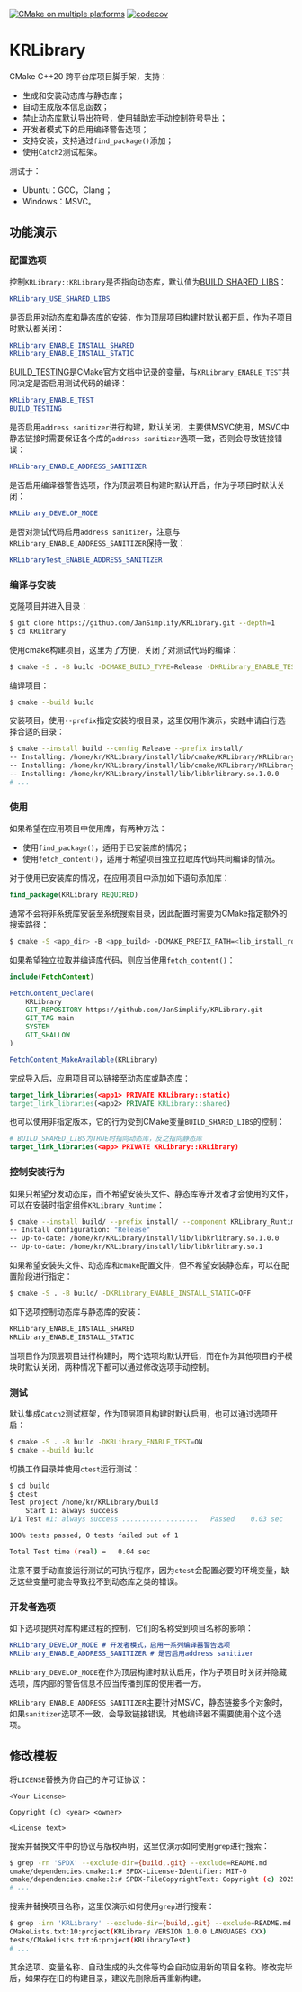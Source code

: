 [![CMake on multiple platforms](https://github.com/JanSimplify/KRLibrary/actions/workflows/cmake-multi-platform.yml/badge.svg)](https://github.com/JanSimplify/KRLibrary/actions/workflows/cmake-multi-platform.yml)
[![codecov](https://codecov.io/gh/JanSimplify/KRLibrary/graph/badge.svg?token=POK5ZHMWW2)](https://codecov.io/gh/JanSimplify/KRLibrary)

# KRLibrary

CMake C++20 跨平台库项目脚手架，支持：

- 生成和安装动态库与静态库；
- 自动生成版本信息函数；
- 禁止动态库默认导出符号，使用辅助宏手动控制符号导出；
- 开发者模式下的启用编译警告选项；
- 支持安装，支持通过`find_package()`添加；
- 使用`Catch2`测试框架。

测试于：

- Ubuntu：GCC，Clang；
- Windows：MSVC。

## 功能演示

### 配置选项

控制`KRLibrary::KRLibrary`是否指向动态库，默认值为[BUILD_SHARED_LIBS](https://cmake.org/cmake/help/latest/variable/BUILD_SHARED_LIBS.html)：

```cmake
KRLibrary_USE_SHARED_LIBS
```

是否启用对动态库和静态库的安装，作为顶层项目构建时默认都开启，作为子项目时默认都关闭：

```cmake
KRLibrary_ENABLE_INSTALL_SHARED
KRLibrary_ENABLE_INSTALL_STATIC
```

[BUILD_TESTING](https://cmake.org/cmake/help/git-stage/variable/BUILD_TESTING.html)是CMake官方文档中记录的变量，与`KRLibrary_ENABLE_TEST`共同决定是否启用测试代码的编译：

```cmake
KRLibrary_ENABLE_TEST
BUILD_TESTING
```

是否启用`address sanitizer`进行构建，默认关闭，主要供MSVC使用，MSVC中静态链接时需要保证各个库的`address sanitizer`选项一致，否则会导致链接错误：

```cmake
KRLibrary_ENABLE_ADDRESS_SANITIZER
```

是否启用编译器警告选项，作为顶层项目构建时默认开启，作为子项目时默认关闭：

```cmake
KRLibrary_DEVELOP_MODE
```

是否对测试代码启用`address sanitizer`，注意与`KRLibrary_ENABLE_ADDRESS_SANITIZER`保持一致：

```cmake
KRLibraryTest_ENABLE_ADDRESS_SANITIZER	
```

### 编译与安装

克隆项目并进入目录：

```bash
$ git clone https://github.com/JanSimplify/KRLibrary.git --depth=1
$ cd KRLibrary
```

使用cmake构建项目，这里为了方便，关闭了对测试代码的编译：

```bash
$ cmake -S . -B build -DCMAKE_BUILD_TYPE=Release -DKRLibrary_ENABLE_TEST=OFF
```

编译项目：

```bash
$ cmake --build build
```

安装项目，使用`--prefix`指定安装的根目录，这里仅用作演示，实践中请自行选择合适的目录：

```bash
$ cmake --install build --config Release --prefix install/
-- Installing: /home/kr/KRLibrary/install/lib/cmake/KRLibrary/KRLibraryConfig.cmake
-- Installing: /home/kr/KRLibrary/install/lib/cmake/KRLibrary/KRLibraryConfigVersion.cmake
-- Installing: /home/kr/KRLibrary/install/lib/libkrlibrary.so.1.0.0
# ...
```

### 使用

如果希望在应用项目中使用库，有两种方法：

- 使用`find_package()`，适用于已安装库的情况；
- 使用`fetch_content()`，适用于希望项目独立拉取库代码共同编译的情况。

对于使用已安装库的情况，在应用项目中添加如下语句添加库：

```cmake
find_package(KRLibrary REQUIRED)
```

通常不会将非系统库安装至系统搜索目录，因此配置时需要为CMake指定额外的搜索路径：

```bash
$ cmake -S <app_dir> -B <app_build> -DCMAKE_PREFIX_PATH=<lib_install_root>
```

如果希望独立拉取并编译库代码，则应当使用`fetch_content()`：

```cmake
include(FetchContent)

FetchContent_Declare(
    KRLibrary
    GIT_REPOSITORY https://github.com/JanSimplify/KRLibrary.git
    GIT_TAG main
    SYSTEM
    GIT_SHALLOW
)

FetchContent_MakeAvailable(KRLibrary)
```

完成导入后，应用项目可以链接至动态库或静态库：

```cmake
target_link_libraries(<app1> PRIVATE KRLibrary::static)
target_link_libraries(<app2> PRIVATE KRLibrary::shared)
```

也可以使用非指定版本，它的行为受到CMake变量`BUILD_SHARED_LIBS`的控制：

```cmake
# BUILD_SHARED_LIBS为TRUE时指向动态库，反之指向静态库
target_link_libraries(<app> PRIVATE KRLibrary::KRLibrary)
```

### 控制安装行为

如果只希望分发动态库，而不希望安装头文件、静态库等开发者才会使用的文件，可以在安装时指定组件`KRLibrary_Runtime`：

```bash
$ cmake --install build/ --prefix install/ --component KRLibrary_Runtime
-- Install configuration: "Release"
-- Up-to-date: /home/kr/KRLibrary/install/lib/libkrlibrary.so.1.0.0
-- Up-to-date: /home/kr/KRLibrary/install/lib/libkrlibrary.so.1
```

如果希望安装头文件、动态库和`cmake`配置文件，但不希望安装静态库，可以在配置阶段进行指定：

```bash
$ cmake -S . -B build/ -DKRLibrary_ENABLE_INSTALL_STATIC=OFF
```

如下选项控制动态库与静态库的安装：

```bash
KRLibrary_ENABLE_INSTALL_SHARED
KRLibrary_ENABLE_INSTALL_STATIC
```

当项目作为顶层项目进行构建时，两个选项均默认开启，而在作为其他项目的子模块时默认关闭，两种情况下都可以通过修改选项手动控制。

### 测试

默认集成`Catch2`测试框架，作为顶层项目构建时默认启用，也可以通过选项开启：

```bash
$ cmake -S . -B build -DKRLibrary_ENABLE_TEST=ON
$ cmake --build build
```

切换工作目录并使用`ctest`运行测试：

```bash
$ cd build
$ ctest
Test project /home/kr/KRLibrary/build
    Start 1: always success
1/1 Test #1: always success ...................   Passed    0.03 sec

100% tests passed, 0 tests failed out of 1

Total Test time (real) =   0.04 sec
```

注意不要手动直接运行测试的可执行程序，因为`ctest`会配置必要的环境变量，缺乏这些变量可能会导致找不到动态库之类的错误。

### 开发者选项

如下选项提供对库构建过程的控制，它们的名称受到项目名称的影响：

```cmake
KRLibrary_DEVELOP_MODE # 开发者模式，启用一系列编译器警告选项
KRLibrary_ENABLE_ADDRESS_SANITIZER # 是否启用address sanitizer
```

`KRLibrary_DEVELOP_MODE`在作为顶层构建时默认启用，作为子项目时关闭并隐藏选项，库内部的警告信息不应当传播到库的使用者一方。

`KRLibrary_ENABLE_ADDRESS_SANITIZER`主要针对MSVC，静态链接多个对象时，如果`sanitizer`选项不一致，会导致链接错误，其他编译器不需要使用个这个选项。

## 修改模板

将`LICENSE`替换为你自己的许可证协议：

```LICENSE
<Your License>

Copyright (c) <year> <owner>

<License text>
```

搜索并替换文件中的协议与版权声明，这里仅演示如何使用`grep`进行搜索：

```bash
$ grep -rn 'SPDX' --exclude-dir={build,.git} --exclude=README.md
cmake/dependencies.cmake:1:# SPDX-License-Identifier: MIT-0
cmake/dependencies.cmake:2:# SPDX-FileCopyrightText: Copyright (c) 2025 JanSimplify
# ...
```

搜索并替换项目名称，这里仅演示如何使用`grep`进行搜索：

```bash
$ grep -irn 'KRLibrary' --exclude-dir={build,.git} --exclude=README.md
CMakeLists.txt:10:project(KRLibrary VERSION 1.0.0 LANGUAGES CXX)
tests/CMakeLists.txt:6:project(KRLibraryTest)
# ...
```

其余选项、变量名称、自动生成的头文件等均会自动应用新的项目名称。修改完毕后，如果存在旧的构建目录，建议先删除后再重新构建。
